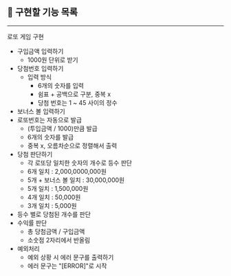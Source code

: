 ## 🚀 구현할 기능 목록

---
로또 게임 구현
- 구입금액 입력하기
  - 1000원 단위로 받기
- 당첨번호 입력하기
  - 입력 방식
    - 6개의 숫자를 입력
    - 쉼표 + 공백으로 구분, 중복 x
    - 당첨 번호는 1 ~ 45 사이의 정수
- 보너스 볼 입력하기
- 로또번호는 자동으로 발급
    - (투입금액 / 1000)만큼 발급
    - 6개의 숫자를 발급
    - 중복 x, 오름차순으로 정렬해서 출력
- 당첨 판단하기
  - 각 로또당 일치한 숫자의 개수로 등수 판단
  - 6개 일치 : 2,000,0000,000원
  - 5개 + 보너스 볼 일치 : 30,000,000원
  - 5개 일치 : 1,500,000원
  - 4개 일치 : 50,000원
  - 3개 일치 : 5,000원
- 등수 별로 당첨된 개수를 판단
- 수익률 판단
    - 총 당첨금액 / 구입금액
    - 소숫점 2자리에서 반올림
- 예외처리
  - 예외 상황 시 에러 문구를 출력하기
  - 에러 문구는 "[ERROR]"로 시작